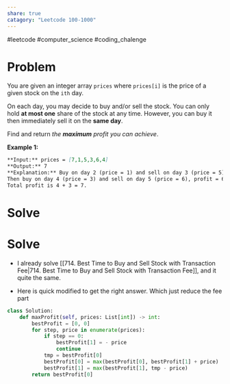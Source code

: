 ```yaml
---
share: true
catagory: "Leetcode 100-1000"
---
```

#leetcode #computer_science #coding_chalenge

# Problem

You are given an integer array `prices` where `prices[i]` is the price of a given stock on the `ith` day.

On each day, you may decide to buy and/or sell the stock. You can only hold **at most one** share of the stock at any time. However, you can buy it then immediately sell it on the **same day**.

Find and return _the **maximum** profit you can achieve_.

**Example 1:**
```markdown
**Input:** prices = [7,1,5,3,6,4]
**Output:** 7
**Explanation:** Buy on day 2 (price = 1) and sell on day 3 (price = 5), profit = 5-1 = 4.
Then buy on day 4 (price = 3) and sell on day 5 (price = 6), profit = 6-3 = 3.
Total profit is 4 + 3 = 7.
```

# Solve

# Solve
- I already solve [[714. Best Time to Buy and Sell Stock with Transaction Fee|714. Best Time to Buy and Sell Stock with Transaction Fee]],  and it quite the same.

- Here is quick modified to get the right answer. Which just reduce the fee part
```python
class Solution:
    def maxProfit(self, prices: List[int]) -> int:
        bestProfit = [0, 0]
        for step, price in enumerate(prices):
            if step == 0:
                bestProfit[1] = - price
                continue
            tmp = bestProfit[0]
            bestProfit[0] = max(bestProfit[0], bestProfit[1] + price)
            bestProfit[1] = max(bestProfit[1], tmp - price)
        return bestProfit[0]
```